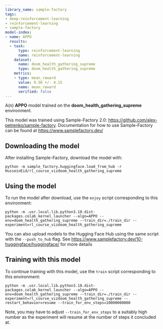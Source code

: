 ```yaml
---
library_name: sample-factory
tags:
- deep-reinforcement-learning
- reinforcement-learning
- sample-factory
model-index:
- name: APPO
  results:
  - task:
      type: reinforcement-learning
      name: reinforcement-learning
    dataset:
      name: doom_health_gathering_supreme
      type: doom_health_gathering_supreme
    metrics:
    - type: mean_reward
      value: 9.56 +/- 4.15
      name: mean_reward
      verified: false
---
```


A(n) **APPO** model trained on the **doom_health_gathering_supreme** environment.

This model was trained using Sample-Factory 2.0: https://github.com/alex-petrenko/sample-factory.
Documentation for how to use Sample-Factory can be found at https://www.samplefactory.dev/


## Downloading the model

After installing Sample-Factory, download the model with:
```
python -m sample_factory.huggingface.load_from_hub -r HusseinEid/rl_course_vizdoom_health_gathering_supreme
```

    
## Using the model

To run the model after download, use the `enjoy` script corresponding to this environment:
```
python -m .usr.local.lib.python3.10.dist-packages.colab_kernel_launcher --algo=APPO --env=doom_health_gathering_supreme --train_dir=./train_dir --experiment=rl_course_vizdoom_health_gathering_supreme
```


You can also upload models to the Hugging Face Hub using the same script with the `--push_to_hub` flag.
See https://www.samplefactory.dev/10-huggingface/huggingface/ for more details
        
## Training with this model

To continue training with this model, use the `train` script corresponding to this environment:
```
python -m .usr.local.lib.python3.10.dist-packages.colab_kernel_launcher --algo=APPO --env=doom_health_gathering_supreme --train_dir=./train_dir --experiment=rl_course_vizdoom_health_gathering_supreme --restart_behavior=resume --train_for_env_steps=10000000000
```

Note, you may have to adjust `--train_for_env_steps` to a suitably high number as the experiment will resume at the number of steps it concluded at.
        